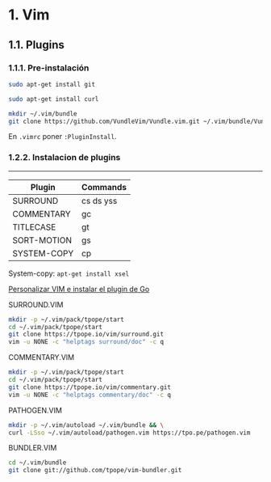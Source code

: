 # 1. Vim

## 1.1. Plugins

### 1.1.1. Pre-instalación

```bash
sudo apt-get install git

sudo apt-get install curl

mkdir ~/.vim/bundle
git clone https://github.com/VundleVim/Vundle.vim.git ~/.vim/bundle/Vundle.vim
```

En `.vimrc` poner `:PluginInstall`.

### 1.2.2. Instalacion de plugins

---
| Plugin      | Commands  |
| ----------- | --------- |
| SURROUND    | cs ds yss |
| COMMENTARY  | gc        |
| TITLECASE   | gt        |
| SORT-MOTION | gs        |
| SYSTEM-COPY | cp        |

System-copy: `apt-get install xsel`

[Personalizar VIM e instalar el plugin de Go](https://platzi.com/tutoriales/1149-go-basico/1708-personalizar-vim-e-instalar-el-plugin-de-go/)

SURROUND.VIM

```bash
mkdir -p ~/.vim/pack/tpope/start
cd ~/.vim/pack/tpope/start
git clone https://tpope.io/vim/surround.git
vim -u NONE -c "helptags surround/doc" -c q
```

COMMENTARY.VIM

```bash
mkdir -p ~/.vim/pack/tpope/start
cd ~/.vim/pack/tpope/start
git clone https://tpope.io/vim/commentary.git
vim -u NONE -c "helptags commentary/doc" -c q
```

PATHOGEN.VIM

```bash
mkdir -p ~/.vim/autoload ~/.vim/bundle && \
curl -LSso ~/.vim/autoload/pathogen.vim https://tpo.pe/pathogen.vim
```

BUNDLER.VIM

```bash
cd ~/.vim/bundle
git clone git://github.com/tpope/vim-bundler.git
```

<!--stackedit_data:
eyJoaXN0b3J5IjpbLTMzOTc0MzMwOSwxOTk4ODU4MDQxLDIwOT
E0NzM4MDQsNzMwOTk4MTE2XX0=
-->
